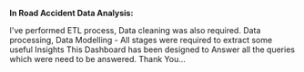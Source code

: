 **In Road Accident Data Analysis:**

I've performed ETL process, Data cleaning was also required.
Data processing, Data Modelling - All stages were required to extract some useful Insights
This Dashboard has been designed to Answer all the queries which were need to be answered.
Thank You...
